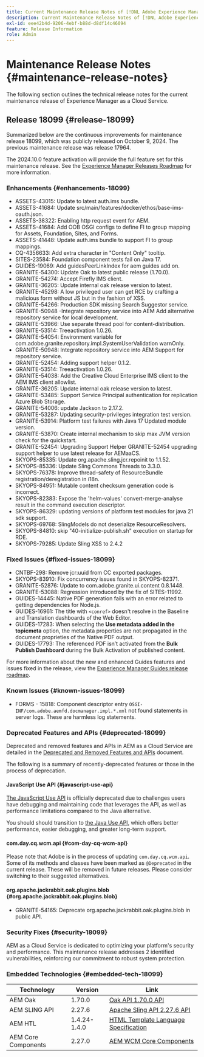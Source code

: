 ```yaml
---
title: Current Maintenance Release Notes of [!DNL Adobe Experience Manager] as a Cloud Service.
description: Current Maintenance Release Notes of [!DNL Adobe Experience Manager] as a Cloud Service.
exl-id: eee42b4d-9206-4ebf-b88d-d8df14c46094
feature: Release Information
role: Admin
---
```


# Maintenance Release Notes {#maintenance-release-notes}

The following section outlines the technical release notes for the current maintenance release of Experience Manager as a Cloud Service.

## Release 18099 {#release-18099}

Summarized below are the continuous improvements for maintenance release 18099, which was publicly released on October 9, 2024. The previous maintenance release was release 17964.

The 2024.10.0 feature activation will provide the full feature set for this maintenance release. See the [Experience Manager Releases Roadmap](https://experienceleague.adobe.com/en/docs/experience-manager-release-information/aem-release-updates/update-releases-roadmap) for more information.

### Enhancements {#enhancements-18099}

* ASSETS-43015: Update to latest auth.ims bundle.
* ASSETS-41684: Update src/main/features/docker/ethos/base-ims-oauth.json.
* ASSETS-38322: Enabling http request event for AEM.
* ASSETS-41684: Add OOB OSGI configs to define FI to group mapping for Assets, Foundation, Sites, and Forms.
* ASSETS-41448: Update auth.ims bundle to support FI to group mappings.
* CQ-4356633: Add extra character in "Content Only" tooltip.
* SITES-23584: Foundation component tests fail on Java 17.
* GUIDES-19069: Add guidesPeerLinkIndex for aem guides add on.
* GRANITE-54300: Update Oak to latest public release (1.70.0).
* GRANITE-54274: Accept Firefly IMS client.
* GRANITE-36205: Update internal oak release version to latest.
* GRANITE-45298: A low privileged user can get RCE by crafting a malicious form without JS but in the fashion of XSS.
* GRANITE-54266: Production SDK missing Search Suggestor service.
* GRANITE-50948 -Integrate repository service into AEM Add alternative repository service for local development.
* GRANITE-53966: Use separate thread pool for content-distribution.
* GRANITE-53514: Treeactivation 1.0.26.
* GRANITE-54054: Environment variable for com.adobe.granite.repository.impl.SystemUserValidation warnOnly.
* GRANITE-50948: Integrate repository service into AEM Support for repository service.
* GRANITE-52454: Adding support helper 0.1.2.
* GRANITE-53514: Treeactivation 1.0.26.
* GRANITE-54038: Add the Creative Cloud Enterprise IMS client to the AEM IMS client allowlist.
* GRANITE-36205: Update internal oak release version to latest.
* GRANITE-53485: Support Service Principal authentication for replication Azure Blob Storage.
* GRANITE-54006: update Jackson to 2.17.2.
* GRANITE-53287: Updating security-privileges integration test version.
* GRANITE-53914: Platform test failures with Java 17 Updated module version.
* GRANITE-53870: Create internal mechanism to skip max JVM version check for the quickstart.
* GRANITE-52454: Upgrading Support Helper GRANITE-52454 upgrading support helper to use latest release for AEMaaCS.
* SKYOPS-85335: Update org.apache.sling.jcr.repoinit to 1.1.52.
* SKYOPS-85336: Update Sling Commons Threads to 3.3.0.
* SKYOPS-76378: Improve thread-safety of ResourceBundle registration/deregistration in i18n.
* SKYOPS-84951: Mutable content checksum generation code is incorrect.
* SKYOPS-82383: Expose the 'helm-values' convert-merge-analyse result in the command execution descriptor.
* SKYOPS-86329: updating versions of platform test modules for java 21 sdk support.
* SKYOPS-69768: SlingModels do not deserialize ResourceResolvers.
* SKYOPS-84810: skip "40-initialize-publish.sh" execution on startup for RDE.
* SKYOPS-79285: Update Sling XSS to 2.4.2

### Fixed Issues {#fixed-issues-18099}

* CNTBF-298: Remove jcr:uuid from CC exported packages.
* SKYOPS-83910: Fix concurrency issues found in SKYOPS-82371. 
* GRANITE-52876: Update to com.adobe.granite.ui.content 0.8.1448.
* GRANITE-53088: Regression introduced by the fix of SITES-11992.
* GUIDES-14445: Native PDF generation fails with an error related to getting dependencies for Node.js.
* GUIDES-16961: The title with `<conref>` doesn't resolve in the Baseline and Translation dashboards of the Web Editor.
* GUIDES-17283: When selecting the **Use metadata added in the topicmeta** option, the metadata properties are not propagated in the document proprieties of the Native PDF output.
* GUIDES-17793: The referenced PDF isn’t activated from the **Bulk Publish Dashboard** during the Bulk Activation of published content.
  
For more information about the new and enhanced Guides features and issues fixed in the release, view the [Experience Manager Guides release roadmap](https://experienceleague.adobe.com/en/docs/experience-manager-guides/using/release-info/aem-guides-releases-roadmap).

### Known Issues {#known-issues-18099}

* FORMS - 15818: Component descriptor entry `OSGI-INF/com.adobe.aemfd.docmanager.impl.*.xml` not found statements in server logs. These are harmless log statements.

### Deprecated Features and APIs {#deprecated-18099}

Deprecated and removed features and APIs in AEM as a Cloud Service are detailed in the [Deprecated and Removed Features and APIs](/help/release-notes/deprecated-removed-features.md) document.

The following is a summary of recently-deprecated features or those in the process of deprecation.

#### JavaScript Use API {#javascript-use-api}

[The JavaScript Use API](https://github.com/adobe/htl-spec/blob/master/SPECIFICATION.md#42-javascript-use-api) is officially deprecated due to challenges users have debugging and maintaining code that leverages the API, as well as performance limitations compared to the Java alternative.

You should should transition to [the Java Use API,](https://experienceleague.adobe.com/en/docs/experience-manager-htl/content/java-use-api) which offers better performance, easier debugging, and greater long-term support.

#### com.day.cq.wcm.api {#com-day-cq-wcm-api}

Please note that Adobe is in the process of updating `com.day.cq.wcm.api`. Some of its methods and classes have been marked as `@Deprecated` in the current release. These will be removed in future releases. Please consider switching to their suggested alternatives.

#### org.apache.jackrabbit.oak.plugins.blob {#org.apache.jackrabbit.oak.plugins.blob}

* GRANITE-54165: Deprecate org.apache.jackrabbit.oak.plugins.blob in public API.

### Security Fixes {#security-18099}

AEM as a Cloud Service is dedicated to optimizing your platform's security and performance. This maintenance release addresses 2 identified vulnerabilities, reinforcing our commitment to robust system protection.

### Embedded Technologies {#embedded-tech-18099}

|Technology|Version|Link|
|---|---|---|
|AEM Oak | 1.70.0|[Oak API 1.70.0 API](https://www.javadoc.io/doc/org.apache.jackrabbit/oak-api/1.70.0/index.html)| 
|AEM SLING API | 2.27.6 |[Apache Sling API 2.27.6 API](https://www.javadoc.io/doc/org.apache.sling/org.apache.sling.api/latest/index.html)|
|AEM HTL| 1.4.24-1.4.0 |[HTML Template Language Specification](https://github.com/adobe/htl-spec)|
|AEM Core Components| 2.27.0|[AEM WCM Core Components](https://github.com/adobe/aem-core-wcm-components)|
